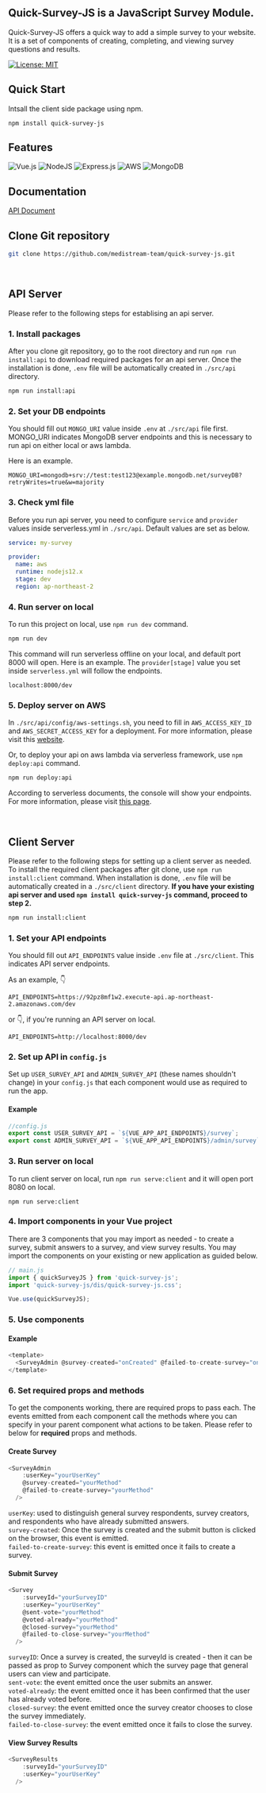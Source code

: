 ## Quick-Survey-JS is a JavaScript Survey Module.

Quick-Survey-JS offers a quick way to add a simple survey to your website.<br>
It is a set of components of creating, completing, and viewing survey questions and results.<br>

[![License: MIT](https://img.shields.io/badge/License-MIT-red.svg)](https://opensource.org/licenses/MIT)

## Quick Start
Intsall the client side package using npm.
```
npm install quick-survey-js
```

## Features

<img alt="Vue.js" src="https://img.shields.io/badge/vuejs-%2335495e.svg?style=for-the-badge&logo=vue-dot-js&logoColor=%234FC08D"/> <img alt="NodeJS" src="https://img.shields.io/badge/node.js-%2343853D.svg?style=for-the-badge&logo=node-dot-js&logoColor=white"/> <img alt="Express.js" src="https://img.shields.io/badge/express.js-%23404d59.svg?style=for-the-badge&logo=express&logoColor=%2361DAFB"/> <img alt="AWS" src="https://img.shields.io/badge/AWS-%23FF9900.svg?style=for-the-badge&logo=amazon-aws&logoColor=white"/> <img alt="MongoDB" src ="https://img.shields.io/badge/MongoDB-%234ea94b.svg?style=for-the-badge&logo=mongodb&logoColor=white"/>
<br>

## Documentation

[API Document](https://documenter.getpostman.com/view/12457751/TzXukyiL#7e4f1f5e-1643-40df-b94c-374aed364f03)

## Clone Git repository

```bash
git clone https://github.com/medistream-team/quick-survey-js.git
```

<br>

## API Server
Please refer to the following steps for establising an api server.

### 1. Install packages

After you clone git repository, go to the root directory and run `npm run install:api` to download required packages for an api server. Once the installation is done, `.env` file will be automatically created in `./src/api` directory.

```bash
npm run install:api
```

### 2. Set your DB endpoints

You should fill out `MONGO_URI` value inside `.env` at `./src/api` file first. MONGO_URI indicates MongoDB server endpoints and this is necessary to run api on either local or aws lambda.

Here is an example.
```
MONGO_URI=mongodb+srv://test:test123@example.mongodb.net/surveyDB?retryWrites=true&w=majority
```

### 3. Check yml file

Before you run api server, you need to configure `service` and `provider` values inside serverless.yml in `./src/api`.
Default values are set as below.

```yml
service: my-survey

provider:
  name: aws
  runtime: nodejs12.x
  stage: dev
  region: ap-northeast-2
```

### 4. Run server on local

To run this project on local, use `npm run dev` command.

```bash
npm run dev
```

This command will run serverless offline on your local, and default port 8000 will open. 
Here is an example. The `provider[stage]` value you set inside `serverless.yml` will follow the endpoints.

```
localhost:8000/dev
```

### 5. Deploy server on AWS
In `./src/api/config/aws-settings.sh`, you need to fill in `AWS_ACCESS_KEY_ID`  and `AWS_SECRET_ACCESS_KEY` for a deployment. For more information, please visit this [website](http://slss.io/aws-creds-setup).


Or, to deploy your api on aws lambda via serverless framework, use `npm deploy:api` command.

```bash
npm run deploy:api
```

According to serverless documents, the console will show your endpoints. For more information, please visit [this page](https://www.serverless.com/blog/serverless-express-rest-api).

<br>


## Client Server
Please refer to the following steps for setting up a client server as needed.
To install the required client packages after git clone, use `npm run install:client` command. When installation is done, `.env` file will be automatically created in a `./src/client` directory. **If you have your existing api server and used `npm install quick-survey-js` command, proceed to step 2.**

```bash
npm run install:client
```

### 1. Set your API endpoints

You should fill out `API_ENDPOINTS` value inside `.env` file at `./src/client`. This indicates API server endpoints.

As an example, 👇

```
API_ENDPOINTS=https://92pz8mf1w2.execute-api.ap-northeast-2.amazonaws.com/dev
```

or 👇, if you're running an API server on local. 

```
API_ENDPOINTS=http://localhost:8000/dev
```

### 2. Set up API in `config.js`

Set up `USER_SURVEY_API` and `ADMIN_SURVEY_API` (these names shouldn't change) in your `config.js` that each component would use as required to run the app.

#### Example

```js
//config.js
export const USER_SURVEY_API = `${VUE_APP_API_ENDPOINTS}/survey`;
export const ADMIN_SURVEY_API = `${VUE_APP_API_ENDPOINTS}/admin/survey`;
```

### 3. Run server on local

To run client server on local, run `npm run serve:client` and it will open port 8080 on local.

```
npm run serve:client
```
### 4. Import components in your Vue project

There are 3 components that you may import as needed - to create a survey, submit answers to a survey, and view survey results.
You may import the components on your existing or new application as guided below.

```js
// main.js
import { quickSurveyJS } from 'quick-survey-js';
import 'quick-survey-js/dis/quick-survey-js.css';

Vue.use(quickSurveyJS);
```

### 5. Use components

#### Example

```js
<template>
  <SurveyAdmin @survey-created="onCreated" @failed-to-create-survey="onFailed" />
</template>
```

### 6. Set required props and methods

To get the components working, there are required props to pass each.
The events emitted from each component call the methods where you can specify in your parent component what actions to be taken.
Please refer to below for **required** props and methods.

#### Create Survey

```js
<SurveyAdmin
    :userKey="yourUserKey"
    @survey-created="yourMethod"
    @failed-to-create-survey="yourMethod"
  />

```
`userKey`: used to distinguish general survey respondents, survey creators, and respondents who have already submitted answers.<br>
`survey-created`: Once the survey is created and the submit button is clicked on the browser, this event is emitted. <br>
`failed-to-create-survey`: this event is emitted once it fails to create a survey. 

#### Submit Survey

```js
<Survey
    :surveyId="yourSurveyID"
    :userKey="yourUserKey"
    @sent-vote="yourMethod"
    @voted-already="yourMethod"
    @closed-survey="yourMethod"
    @failed-to-close-survey="yourMethod"
  />
```
`surveyID`: Once a survey is created, the surveyId is created - then it can be passed as prop to Survey component which the survey page that general users can view and participate.<br>
`sent-vote`: the event emitted once the user submits an answer.<br>
`voted-already`: the event emitted once it has been confirmed that the user has already voted before.<br>
`closed-survey`: the event emitted once the survey creator chooses to close the survey immediately.<br>
`failed-to-close-survey`: the event emitted once it fails to close the survey.

#### View Survey Results

```js
<SurveyResults
    :surveyId="yourSurveyID"
    :userKey="yourUserKey"
  />
```
